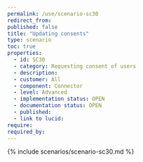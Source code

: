 ```yaml
---
permalink: /use/scenario-sc30
redirect_from: 
published: false
title: "Updating consents"
type: scenario
toc: true
properties:
  - id: SC30
  - category: Requesting consent of users
  - description:
  - customer: All
  - component: Connector
  - level: Advanced
  - implementation status: OPEN
  - documentation status: OPEN
  - published:
  - link to lucid:
require:
required_by:
---
```


{% include scenarios/scenario-sc30.md %}
